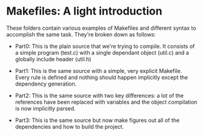 Makefiles: A light introduction
===============================

These folders contain various examples of Makefiles and different
syntax to accomplish the same task.  They're broken down as follows:

* Part0:
  This is the plain source that we're trying to compile.  It consists
  of a simple program (test.c) with a single dependant object (util.c)
  and a globally include header (util.h)

* Part1:
  This is the same source with a simple, very explicit Makefile.
  Every rule is defined and nothing should happen implicitly except
  the dependency generation.

* Part2:
  This is the same source with two key differences: a lot of the
  references have been replaced with variables and the object
  compilation is now implicitly parsed.

* Part3:
  This is the same source but now make figures out all of the
  dependencies and how to build the project.

